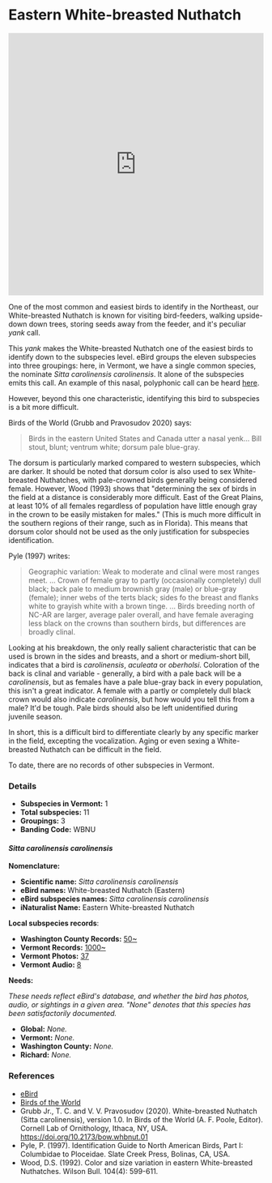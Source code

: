 # Eastern White-breasted Nuthatch

<iframe width="640" height="518" src="https://macaulaylibrary.org/asset/143443821/embed/640" frameborder="0" allowfullscreen style="width:640px;max-width:100%;"></iframe>

One of the most common and easiest birds to identify in the Northeast, our White-breasted Nuthatch is known for visiting bird-feeders, walking upside-down down trees, storing seeds away from the feeder, and it's peculiar _yank_ call.

This _yank_ makes the White-breasted Nuthatch one of the easiest birds to identify down to the subspecies level. eBird groups the eleven subspecies into three groupings: here, in Vermont, we have a single common species, the nominate _Sitta carolinensis carolinensis_. It alone of the subspecies emits this call. An example of this nasal, polyphonic call can be heard [here](https://macaulaylibrary.org/audio/107225).

However, beyond this one characteristic, identifying this bird to subspecies is a bit more difficult.

Birds of the World (Grubb and Pravosudov 2020) says:

> Birds in the eastern United States and Canada utter a nasal yenk... Bill stout, blunt; ventrum white; dorsum pale blue-gray.

The dorsum is particularly marked compared to western subspecies, which are darker. It should be noted that dorsum color is also used to sex White-breasted Nuthatches, with pale-crowned birds generally being considered female. However, Wood (1993) shows that "determining the sex of birds in the field at a distance is considerably more difficult. East of the Great Plains, at least 10% of all females regardless of population have little enough gray in the crown to be easily mistaken for males." (This is much more difficult in the southern regions of their range, such as in Florida). This means that dorsum color should not be used as the only justification for subspecies identification.

Pyle (1997) writes:

> Geographic variation: Weak to moderate and clinal were most ranges meet. ...
> Crown of female gray to partly (occasionally completely) dull black; back pale to medium brownish gray (male) or blue-gray (female); inner webs of the terts black; sides fo the breast and flanks white to grayish white with a brown tinge. ... Birds breeding north of NC-AR are larger, average paler overall, and have female averaging less black on the crowns than southern birds, but differences are broadly clinal.

Looking at his breakdown, the only really salient characteristic that can be used is brown in the sides and breasts, and a short or medium-short bill, indicates that a bird is _carolinensis_, _aculeata_ or _oberholsi_. Coloration of the back is clinal and variable - generally, a bird with a pale back will be a _carolinensis_, but as females have a pale blue-gray back in every population, this isn't a great indicator. A female with a partly or completely dull black crown would also indicate _carolinensis_, but how would you tell this from a male? It'd be tough. Pale birds should also be left unidentified during juvenile season.

In short, this is a difficult bird to differentiate clearly by any specific marker in the field, excepting the vocalization. Aging or even sexing a White-breasted Nuthatch can be difficult in the field.

To date, there are no records of other subspecies in Vermont.

### Details

- **Subspecies in Vermont:** 1  
- **Total subspecies:** 11  
- **Groupings:** 3  
- **Banding Code:** WBNU

#### _Sitta carolinensis carolinensis_

**Nomenclature:**
- **Scientific name:** _Sitta carolinensis carolinensis_
- **eBird names:** White-breasted Nuthatch (Eastern)  
- **eBird subspecies names:** _Sitta carolinensis carolinensis_  
- **iNaturalist Name:** Eastern White-breasted Nuthatch  

**Local subspecies records**:
- **Washington County Records:** [50~](https://ebird.org/map/whbnut2?neg=true&env.minX=&env.minY=&env.maxX=&env.maxY=&zh=false&gp=false&ev=Z&mr=1-12&bmo=1&emo=12&yr=all&byr=1900&eyr=2020)  
- **Vermont Records:** [1000~](https://ebird.org/map/whbnut2?neg=true&env.minX=&env.minY=&env.maxX=&env.maxY=&zh=false&gp=false&ev=Z&mr=1-12&bmo=1&emo=12&yr=all&byr=1900&eyr=2020)
- **Vermont Photos:** [37](https://ebird.org/media/catalog?taxonCode=whbnut2&mediaType=p&sort=rating_rank_desc&region=Vermont,%20United%20States%20(US)&regionCode=US-VT&q=White-breasted%20Nuthatch%20(Eastern)%20-%20Sitta%20carolinensis%20carolinensis)
- **Vermont Audio:** [8](https://ebird.org/media/catalog?taxonCode=whbnut2&mediaType=a&sort=rating_rank_desc&region=Vermont,%20United%20States%20(US)&regionCode=US-VT&q=White-breasted%20Nuthatch%20(Eastern)%20-%20Sitta%20carolinensis%20carolinensis)

**Needs:**

_These needs reflect eBird's database, and whether the bird has photos, audio, or sightings in a given area. "None" denotes that this species has been satisfactorily documented._

- **Global:** _None._
- **Vermont:** _None._
- **Washington County:** _None._
- **Richard:** _None._

### References

- [eBird](https://ebird.org/species/amerob)
- [Birds of the World](https://birdsoftheworld.org/bow/species/amerob/cur/systematics)
- Grubb Jr., T. C. and V. V. Pravosudov (2020). White-breasted Nuthatch (Sitta carolinensis), version 1.0. In Birds of the World (A. F. Poole, Editor). Cornell Lab of Ornithology, Ithaca, NY, USA. https://doi.org/10.2173/bow.whbnut.01
- Pyle, P. (1997). Identification Guide to North American Birds, Part I: Columbidae to Ploceidae. Slate Creek Press, Bolinas, CA, USA.
- Wood, D.S. (1992). Color and size variation in eastern White-breasted Nuthatches. Wilson Bull. 104(4): 599-611.

